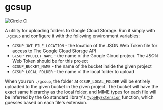 # gcsup

[![Circle CI](https://circleci.com/gh/arschles/gcsup/tree/master.svg?style=svg)](https://circleci.com/gh/arschles/gcsup/tree/master)

A utility for uploading folders to Google Cloud Storage. Run it simply with `./gcsup` and configure it with the following environment variables:

- `GCSUP_JWT_FILE_LOCATION` - the location of the JSON Web Token file for access to The Google Cloud Storage API
- `GCSUP_PROJECT_NAME` - the name of the Google Cloud project. The JSON Web Token should be for this project
- `GCSUP_BUCKET_NAME` - the name of the bucket inside the given project
- `GCSUP_LOCAL_FOLDER` - the name of the local folder to upload

When you run `./gcsup`, the folder at `GCSUP_LOCAL_FOLDER` will be entirely uploaded to the given bucket in the given project. The bucket will have the exact same hierarchy as the local folder, and MIME types for each file will be inferred by the Go standard library's [`TypeByExtension`](https://godoc.org/mime#TypeByExtension) function, which guesses based on each file's extension.
